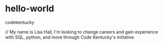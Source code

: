 # hello-world
codekentucky

// My name is Lisa Hall, I'm looking to change careers and gain experience with SQL, python, and more through Code Kentucky's initiative. 
